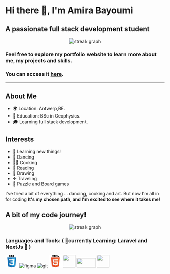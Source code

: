 # Hi there 👋, I'm Amira Bayoumi
## A passionate full stack development student




<div align="center">
  <img src="https://user-images.githubusercontent.com/74038190/213760705-0d5bf320-4f43-4352-b74b-0889ae726bf7.gif" height="220" alt="streak graph"  />
</div>


### Feel free to explore my portfolio website to learn more about me, my projects and skills.
### You can access it [here](https://new-portfolio-weld-two.vercel.app/).

--------------------------------------------------------------------------


## About Me

- 🌍 Location: Antwerp,BE.
- 🏫 Education: BSc in Geophysics.
- 🎓 Learning full stack development.

## Interests

- 🔭 Learning new things!
- 💃 Dancing
- 👩‍🍳 Cooking
- 📖 Reading
- 🎨 Drawing
- ✈ Traveling
- 🧩 Puzzle and Board games

I've tried a bit of everything ... dancing, cooking and art. 
But now I'm all in for coding **It's my chosen path, and I'm excited to see
where it takes me!**





## A bit of my code journey!

<div align="center">
  <img src="https://streak-stats.demolab.com?user=amirabayoumi&locale=en&mode=daily&theme=dark&hide_border=false&border_radius=5&order=3" height="220" alt="streak graph"  />
</div>



### Languages and Tools: ( 🔭currently Learning:  Laravel and NextJs 🔭 ) 

<img src="https://raw.githubusercontent.com/devicons/devicon/master/icons/css3/css3-original-wordmark.svg" alt="css3" width="40" height="40"/> <img src="https://www.vectorlogo.zone/logos/figma/figma-icon.svg" alt="figma" width="40" height="40"/>        <img src="https://www.vectorlogo.zone/logos/git-scm/git-scm-icon.svg" alt="git" width="40" height="40"/>       <img src="https://raw.githubusercontent.com/devicons/devicon/master/icons/html5/html5-original-wordmark.svg" alt="html5" width="40" height="40"/>         <img src="https://cdn.pixabay.com/photo/2015/04/23/17/41/javascript-736400_1280.png" width="40" height="40"> <img src="https://cdn.freebiesupply.com/logos/large/2x/php-1-logo-png-transparent.png"  width="60" height="30">     <img src="https://cdn.iconscout.com/icon/free/png-512/free-node-js-logo-icon-download-in-svg-png-gif-file-formats--nodejs-programming-language-pack-logos-icons-1174925.png?f=webp&w=512"  width="40" height="40">





